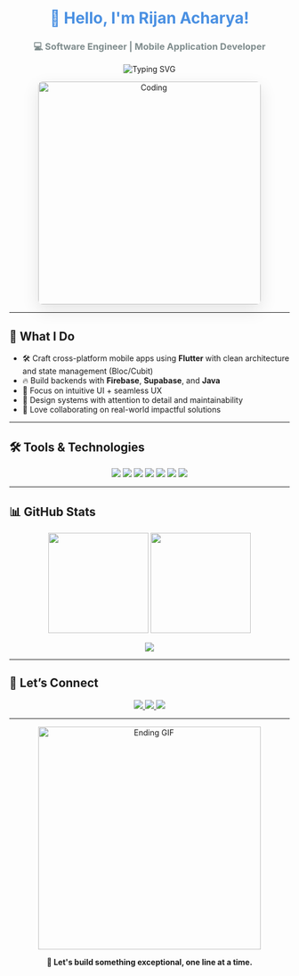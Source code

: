 <h1 align="center" style="font-family: -apple-system, BlinkMacSystemFont, 'Segoe UI', 'Roboto', 'Oxygen', 'Ubuntu', 'Cantarell', 'Fira Sans', 'Droid Sans', sans-serif; font-weight: bold; color: #4A90E2;">
  👋 Hello, I'm Rijan Acharya!
</h1>
<h3 align="center" style="color: #7F8C8D;">
  💻 Software Engineer | Mobile Application Developer
</h3>

<p align="center">
  <img src="https://readme-typing-svg.herokuapp.com?font=Fira+Code&size=22&pause=1000&color=F76D57&center=true&vCenter=true&width=500&lines=Flutter+-+Firebase+-+Supabase+-+Java;Clean+Architecture+%7C+State+Management;Cross-Platform+Apps+with+Great+UX+%26+Performance!" alt="Typing SVG" />
</p>

<p align="center">
  <img src="https://user-images.githubusercontent.com/68688057/137184767-ec1b0720-e822-4f43-88aa-7d46f918b2d3.gif" alt="Coding" width="400" style="border-radius: 8px; box-shadow: 0 10px 30px rgba(0, 0, 0, 0.1);"/>
</p>

---

## 🚀 What I Do

- 🛠️ Craft cross-platform mobile apps using **Flutter** with clean architecture and state management (Bloc/Cubit)  
- 🔥 Build backends with **Firebase**, **Supabase**, and **Java**  
- 🎯 Focus on intuitive UI + seamless UX  
- 🎨 Design systems with attention to detail and maintainability  
- 🤝 Love collaborating on real-world impactful solutions

---

## 🛠️ Tools & Technologies

<p align="center">
  <img src="https://img.shields.io/badge/Flutter-02569B?style=for-the-badge&logo=flutter&logoColor=white"/>
  <img src="https://img.shields.io/badge/Dart-0175C2?style=for-the-badge&logo=dart&logoColor=white"/>
  <img src="https://img.shields.io/badge/Firebase-FFCA28?style=for-the-badge&logo=firebase&logoColor=black"/>
  <img src="https://img.shields.io/badge/Supabase-3ECF8E?style=for-the-badge&logo=supabase&logoColor=white"/>
  <img src="https://img.shields.io/badge/Java-ED8B00?style=for-the-badge&logo=java&logoColor=white"/>
  <img src="https://img.shields.io/badge/GitHub-181717?style=for-the-badge&logo=github&logoColor=white"/>
  <img src="https://img.shields.io/badge/Figma-F24E1E?style=for-the-badge&logo=figma&logoColor=white"/>
</p>

---

## 📊 GitHub Stats

<p align="center">
  <img src="https://github-readme-stats.vercel.app/api?username=Rijan77&show_icons=true&theme=radical&hide_border=true&count_private=true" height="180"/>
  <img src="https://github-readme-streak-stats.herokuapp.com/?user=Rijan77&theme=radical&hide_border=true" height="180"/>
</p>

<p align="center">
  <img src="https://github-readme-stats.vercel.app/api/top-langs/?username=Rijan77&layout=compact&theme=radical&hide_border=true"/>
</p>

---

## 🤝 Let’s Connect

<p align="center">
  <a href="mailto:rijanacharya73@gmail.com">
    <img src="https://img.shields.io/badge/Email-rijanacharya73@gmail.com-D14836?style=for-the-badge&logo=gmail&logoColor=white"/>
  </a>
  <a href="https://www.linkedin.com/in/rijan-acharya/">
    <img src="https://img.shields.io/badge/LinkedIn-Rijan_Acharya-0077B5?style=for-the-badge&logo=linkedin&logoColor=white"/>
  </a>
  <a href="https://github.com/Rijan77">
    <img src="https://img.shields.io/badge/GitHub-Rijan77-181717?style=for-the-badge&logo=github&logoColor=white"/>
  </a>
</p>

---

<p align="center">
  <img src="https://media.giphy.com/media/qgQUggAC3Pfv687qPC/giphy.gif" alt="Ending GIF" width="400"/>
</p>

<div align="center">
  <strong>🚀 Let's build something exceptional, one line at a time.</strong>
</div>
